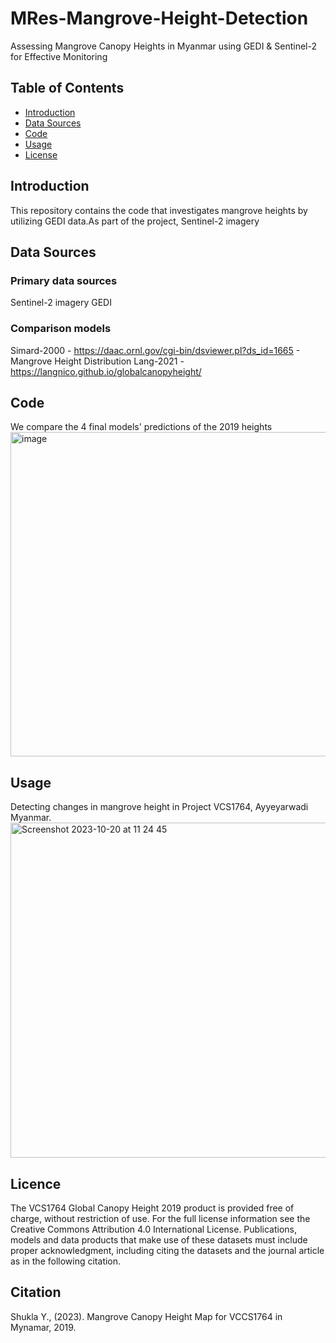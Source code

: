 # MRes-Mangrove-Height-Detection

Assessing Mangrove Canopy Heights in Myanmar using GEDI & Sentinel-2 for Effective Monitoring

## Table of Contents
- [Introduction](#introduction)
- [Data Sources](#DataSources)
- [Code](#Code)
- [Usage](#Usage)
- [License](#license)

## Introduction
This repository contains the code that investigates mangrove heights by utilizing GEDI data.As part of the project, Sentinel-2 imagery 

## Data Sources
### Primary data sources
Sentinel-2 imagery
GEDI 

### Comparison models
Simard-2000 - https://daac.ornl.gov/cgi-bin/dsviewer.pl?ds_id=1665 - Mangrove Height Distribution
Lang-2021 - https://langnico.github.io/globalcanopyheight/


## Code
We compare the 4 final models' predictions of the 2019 heights 
<img width="519" alt="image" src="https://github.com/excitedmuck/MRes-Mangrove-Height-Detection/assets/33532101/1f68a6cd-bba7-48b9-ac45-2b62cda1f505">

## Usage
Detecting changes in mangrove height in Project VCS1764, Ayyeyarwadi Myanmar. 
<img width="536" alt="Screenshot 2023-10-20 at 11 24 45" src="https://github.com/excitedmuck/MRes-Mangrove-Height-Detection/assets/33532101/de096cc5-65fd-44bc-bcc8-1e86eff7c57a">    

## Licence
The VCS1764 Global Canopy Height 2019 product is provided free of charge, without restriction of use. For the full license information see the Creative Commons Attribution 4.0 International License. Publications, models and data products that make use of these datasets must include proper acknowledgment, including citing the datasets and the journal article as in the following citation.

## Citation
Shukla Y., (2023). Mangrove Canopy Height Map for VCCS1764 in Mynamar, 2019.  

